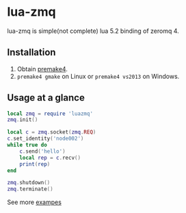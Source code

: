 # lua-zmq

lua-zmq is simple(not complete) lua 5.2 binding of zeromq 4.

## Installation

1. Obtain [premake4](http://industriousone.com/premake/download).
2. `premake4 gmake` on Linux or `premake4 vs2013` on Windows.

## Usage at a glance

~~~~~~~~~~lua
local zmq = require 'luazmq'
zmq.init()

local c = zmq.socket(zmq.REQ)
c.set_identity('node002')
while true do
    c.send('hello')
    local rep = c.recv()
    print(rep)
end

zmq.shutdown()
zmq.terminate()
~~~~~~~~~~

See more [exampes](https://github.com/ichenq/lua-zmq/tree/master/test)